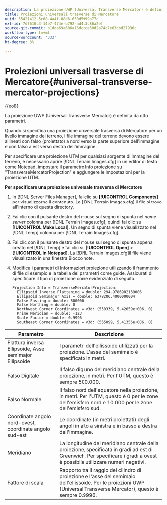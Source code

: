 ```yaml
---
description: La proiezione UWP (Universal Transverse Mercator) è definita da otto parametri.
title: Proiezioni universali trasverse di Mercatore
uuid: 55421412-5c68-4a4f-88d6-650d5999a77c
exl-id: 7d7610c3-14e7-474e-b792-ad413c86a2ef
source-git-commit: b1dda69a606a16dccca30d2a74c7e63dbd27936c
workflow-type: tm+mt
source-wordcount: '333'
ht-degree: 3%

---
```


# Proiezioni universali trasverse di Mercatore{#universal-transverse-mercator-projections}

{{eol}}

La proiezione UWP (Universal Transverse Mercator) è definita da otto parametri.

Quando si specifica una proiezione universale trasversa di Mercatore per un livello immagine del terreno, i file immagine del terreno devono essere allineati con falso (proiettato) a nord verso la parte superiore dell&#39;immagine e con falso a est verso destra dell&#39;immagine.

Per specificare una proiezione UTM per qualsiasi sorgente di immagine del terreno, è necessario aprire [!DNL Terrain Images.cfg] in un editor di testo come Notepad, impostare il parametro Info proiezione su &quot;TransverseMercatorProjection&quot; e aggiungere le impostazioni per la proiezione UTM.

**Per specificare una proiezione universale trasversa di Mercatore**

1. In [!DNL Server Files Manager], fai clic su **[!UICONTROL Components]** per visualizzarne il contenuto. La [!DNL Terrain Images.cfg] il file si trova all&#39;interno di questa directory.

1. Fai clic con il pulsante destro del mouse sul segno di spunta nel *nome server* colonna per [!DNL Terrain Images.cfg], quindi fai clic su **[!UICONTROL Make Local]**. Un segno di spunta viene visualizzato nel [!DNL Temp] colonna per [!DNL Terrain Images.cfg].

1. Fai clic con il pulsante destro del mouse sul segno di spunta appena creato nel [!DNL Temp] e fai clic su **[!UICONTROL Open]** > **[!UICONTROL in Notepad]**. La [!DNL Terrain Images.cfg]il file viene visualizzato in una finestra Blocco note.

1. Modifica i parametri di Informazioni proiezione utilizzando il frammento di file di esempio e la tabella dei parametri come guide. Assicurati di specificare il tipo di proiezione come evidenziato di seguito.

   ```
   Projection Info = TransverseMercatorProjection:
     Ellipsoid Inverse Flattening = double: 294.9786982139006
     Ellipsoid Semimajor Axis = double: 6378206.4000000004
     False Easting = double: 500000
     False Northing = double: 0
     Northwest Corner Coordinates = v3d: (550339, 5.42059e+006, 0)
     Prime Meridian = double: -123
     Scale Factor = double: 0.9996
     Southeast Corner Coordinates = v3d: (555099, 5.41356e+006, 0)
   ```

| Parametro | Descrizione |
|---|---|
| Flattura inversa Ellipsoide, Asse semimajor Ellipsoide | I parametri dell&#39;ellissoide utilizzati per la proiezione. L&#39;asse del semimaio è specificato in metri. |
| Falso Digitale | Il falso digiuno del meridiano centrale della proiezione, in metri. Per l&#39;UTM, questo è sempre 500.000. |
| Falso Normale | Il falso nord dell&#39;equatore nella proiezione, in metri. Per l&#39;UTM, questo è 0 per le zone dell&#39;emisfero nord e 10.000 per le zone dell&#39;emisfero sud. |
| Coordinate angolo nord-ovest, coordinate angolo sud-est | Le coordinate (in metri proiettati) degli angoli in alto a sinistra e in basso a destra dell&#39;immagine. |
| Meridiano | La longitudine del meridiano centrale della proiezione, specificata in gradi ad est di Greenwich. Per specificare i gradi a ovest è possibile utilizzare numeri negativi. |
| Fattore di scala | Rapporto tra il raggio del cilindro di proiezione e l&#39;asse del semimaio dell&#39;ellissoide. Per le proiezioni UWP (Universal Transverse Mercator), questo è sempre 0.9996. |
